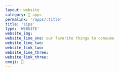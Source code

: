 ```yaml
---
layout: website
category: 🏬 apps
permalink: '/apps/:title'
title: 'sips'
type: 'WEBSITE'
website_img: 
website_line_one: our favorite things to consume
website_line_two: 
website_link_two: 
website_line_three:
website_link_three:
emoji: 🥂
---
```

